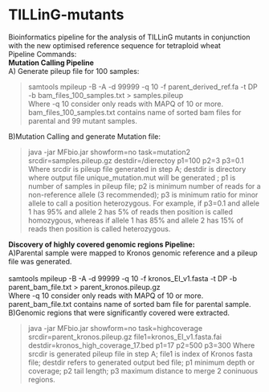 # TILLinG-mutants
Bioinformatics pipeline for the analysis of TILLinG mutants in conjunction with the new optimised reference sequence for tetraploid wheat
<br/>Pipeline Commands:
<br/><b>Mutation Calling Pipeline</b></br>
A) Generate pileup file for 100 samples:</br>
>samtools mpileup  -B -A -d 99999 -q 10  -f parent_derived_ref.fa  -t DP -b bam_files_100_samples.txt > samples.pileup</br>
Where -q 10 consider only reads with MAPQ of 10 or more. bam_files_100_samples.txt contains name of sorted bam files for parental and 99 mutant samples.</br>

B)Mutation Calling and generate Mutation file:
>java -jar MFbio.jar showform=no task=mutation2  srcdir=samples.pileup.gz destdir=/dierectoy  p1=100  p2=3  p3=0.1
Where srcdir is pileup file generated in step A; destdir is directory where output file unique_mutation.mut will be generated ; p1 is number
of samples in pileup file; p2 is minimum number of reads for a non-reference allele (3 recommended); p3 is minimum ratio for minor allele 
to call a position heterozygous. For example, if p3=0.1 and allele 1 has 95% and allele 2 has 5% of reads then position is called homozygous,
whereas if allele 1 has 85% and allele 2 has 15% of reads then position is called heterozygous.

<b>Discovery of highly covered genomic regions Pipeline:</b></br>
A)Parental sample were mapped to Kronos genomic reference and a pileup file was generated.</br>  
samtools mpileup  -B -A -d 99999 -q 10 -f kronos_EI_v1.fasta  -t DP -b parent_bam_file.txt > parent_kronos.pileup.gz</br>
Where -q 10 consider only reads with MAPQ of 10 or more. parent_bam_file.txt contains name of sorted bam file for parental sample.</br>
B)Genomic regions that were significantly covered were extracted.</br>
>java -jar  MFbio.jar showform=no task=highcoverage srcdir=parent_kronos.pileup.gz file1=kronos_EI_v1.fasta.fai  destdir=kronos_high_coverage_17.bed p1=17 p2=500 p3=300
Where srcdir is generated pileup file in step A; file1 is index of Kronos fasta file; destdir refers to generated output bed file; p1 minimum depth or coverage; p2 tail length; p3 maximum distance to merge 2 coninuous regions.




